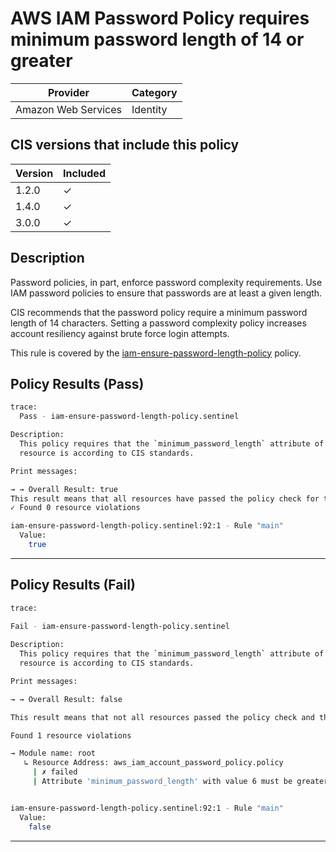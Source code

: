 # AWS IAM Password Policy requires minimum password length of 14 or greater

| Provider            | Category     |
|---------------------|--------------|
| Amazon Web Services | Identity     |

## CIS versions that include this policy

| Version | Included |
|---------|----------|
| 1.2.0   | &check;  |
| 1.4.0   | &check;  |
| 3.0.0   | &check;  |

## Description

Password policies, in part, enforce password complexity requirements. Use IAM password policies to ensure that passwords are at least a given length.

CIS recommends that the password policy require a minimum password length of 14 characters. Setting a password complexity policy increases account resiliency against brute force login attempts.

This rule is covered by the [iam-ensure-password-length-policy](../../policies/iam-ensure-password-length-policy.sentinel) policy.

## Policy Results (Pass)
```bash
trace:
  Pass - iam-ensure-password-length-policy.sentinel

Description:
  This policy requires that the `minimum_password_length` attribute of the `aws_iam_account_password_policy` 
  resource is according to CIS standards.

Print messages:

→ → Overall Result: true
This result means that all resources have passed the policy check for the policy iam-ensure-password-length-policy.
✓ Found 0 resource violations

iam-ensure-password-length-policy.sentinel:92:1 - Rule "main"
  Value:
    true
```

---

## Policy Results (Fail)
```bash
trace:
 
Fail - iam-ensure-password-length-policy.sentinel

Description:
  This policy requires that the `minimum_password_length` attribute of the `aws_iam_account_password_policy` 
  resource is according to CIS standards.

Print messages:

→ → Overall Result: false

This result means that not all resources passed the policy check and the protected behavior is not allowed for the policy iam-ensure-password-length-policy.

Found 1 resource violations

→ Module name: root
   ↳ Resource Address: aws_iam_account_password_policy.policy
     | ✗ failed
     | Attribute 'minimum_password_length' with value 6 must be greater than or equal to 14 for 'aws_iam_account_password_policy' resources. Refer to https://docs.aws.amazon.com/securityhub/latest/userguide/iam-controls.html#iam-15 for more details.


iam-ensure-password-length-policy.sentinel:92:1 - Rule "main"
  Value:
    false
```

---